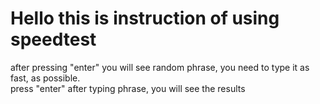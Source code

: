 # Hello this is instruction of using speedtest
after pressing "enter" you will see random phrase, you need to type it as fast, as possible.  
press "enter" after typing phrase, you will see the results